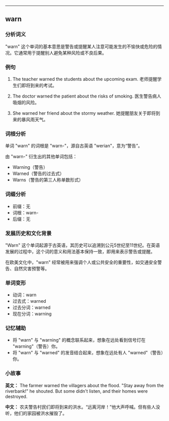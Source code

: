 
---------------
## warn
### 分析词义
"warn" 这个单词的基本意思是警告或提醒某人注意可能发生的不愉快或危险的情况。它通常用于提醒别人避免某种风险或不良后果。

### 例句
1. The teacher warned the students about the upcoming exam.
   老师提醒学生们即将到来的考试。
   
2. The doctor warned the patient about the risks of smoking.
   医生警告病人吸烟的风险。
   
3. She warned her friend about the stormy weather.
   她提醒朋友关于即将到来的暴风雨天气。

### 词根分析
单词 "warn" 的词根是 "warn-"，源自古英语 "werian"，意为“警告”。

由 "warn-" 衍生出的其他单词包括：
- Warning（警告）
- Warned（警告的过去式）
- Warns（警告的第三人称单数形式）

### 词缀分析
- 前缀：无
- 词根：warn-
- 后缀：无

### 发展历史和文化背景
"Warn" 这个单词起源于古英语，其历史可以追溯到公元5世纪至11世纪。在英语发展的过程中，这个词的意义和用法基本保持一致，即用来表示警告或提醒。

在欧美文化中，"warn" 经常被用来强调个人或公共安全的重要性，如交通安全警告、自然灾害预警等。

### 单词变形
- 动词：warn
- 过去式：warned
- 过去分词：warned
- 现在分词：warning

### 记忆辅助
- 将 "warn" 与 "warning" 的概念联系起来，想象在远处看到信号灯在 "warning"（警告）你。
- 将 "warn" 与 "warned" 的发音结合起来，想象在远处有人 "warned"（警告）你。

### 小故事
**英文：**
The farmer warned the villagers about the flood. "Stay away from the riverbank!" he shouted. But some didn't listen, and their homes were destroyed.

**中文：**
农夫警告村民们即将到来的洪水。“远离河岸！”他大声呼喊。但有些人没听，他们的家园被洪水摧毁了。

